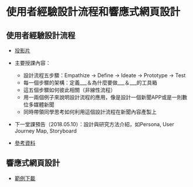# 使用者經驗設計流程和響應式網頁設計
## 使用者經驗設計流程 
* [投影片](https://docs.google.com/presentation/d/1bfGDO7vsLe835zB5tjRrYY-jWhXMW_2TnS4Wt5Ebv_Y/edit#slide=id.g378570b666_0_135)
* 主要授課內容：
    * 設計流程五步驟：Empathize -> Define -> Ideate -> Prototype -> Test
    * 每一個步驟的架構：定義___＆為什麼要做___＆___的工具箱
    * 這五個步驟如何彼此相關（非線性流程）
    * 用一兩個例子來說明設計流程的應用，像是設計一個新聞APP或是一則數位多媒體新聞
    * 同時帶領同學思考如何利用這個設計流程在新聞內容產製上
* 下一堂課預告（2018.05.10）：設計與研究方法介紹，如Persona, User Journey Map, Storyboard

* [參考資料](https://drive.google.com/file/d/0B0sbkZN71AsGSnhUVVNFUjRQNDg/view)


## 響應式網頁設計

* [範例下載](https://storage.googleapis.com/teach-at-nccu/assets/psd/20180412-practice.psd)
